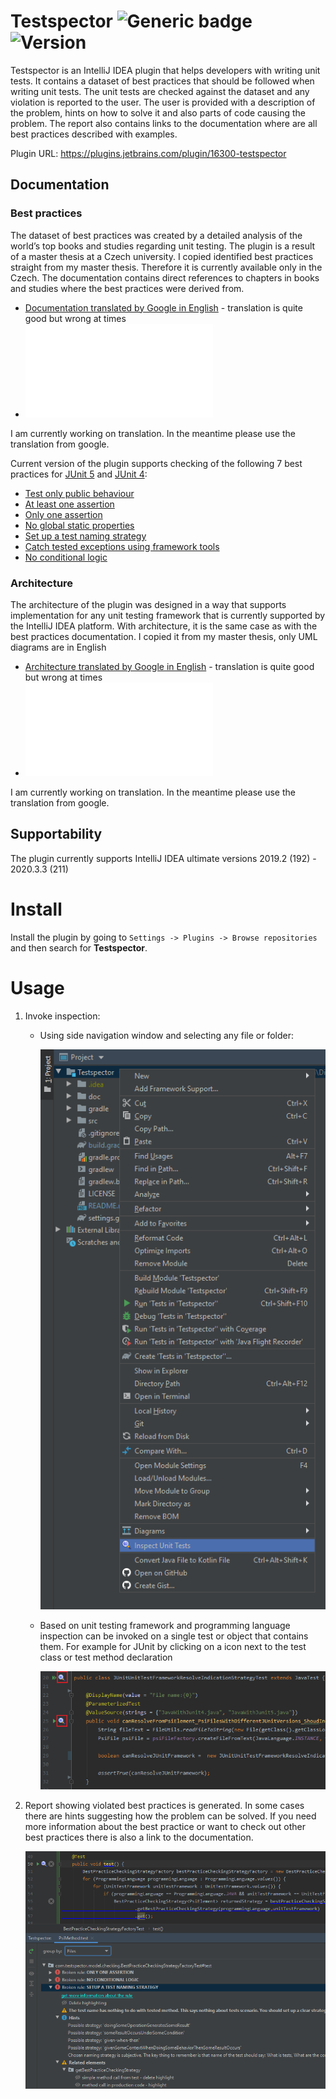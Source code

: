 # Testspector ![Generic badge](https://img.shields.io/github/license/Hasatori/Testspector)  ![Version](https://img.shields.io/jetbrains/plugin/v/16300-testspector)


Testspector is an IntelliJ IDEA plugin that helps developers with writing unit tests. It contains a dataset of best practices that should be followed when writing unit tests. The unit tests are checked against the dataset and any violation is reported to the user. The user is provided with a description of the problem, hints on how to solve it and also parts of code causing the problem. The report also contains links to the documentation where are all best practices described with examples.

Plugin URL: https://plugins.jetbrains.com/plugin/16300-testspector

## Documentation

### Best practices 
The dataset of best practices was created by a detailed analysis of the world’s top books and studies regarding unit testing. The plugin is a result of a master thesis at a Czech university. I copied identified best practices straight from my master thesis. Therefore it is currently available only in the Czech. The documentation contains direct references to chapters in books and studies where the best practices were derived from.

* [Documentation translated by Google in English](https://ooh3dpsdytm34sfhws63yjfbwy--github-com.translate.goog/Hasatori/Testspector/blob/master/doc/Practices.md) - translation is quite good but wrong at times
* ![Original documantation in Czech](./doc/Practices.md)

I am currently working on translation. In the meantime please use the translation from google.

Current version of the plugin supports checking of the following 7 best practices for [JUnit 5](https://junit.org/junit5) and [JUnit 4](https://junit.org/junit4):

* [Test only public behaviour](https://ooh3dpsdytm34sfhws63yjfbwy--github-com.translate.goog/Hasatori/Testspector/blob/master/doc/Practices.md#testovat-pouze-verejne-chovani-testovaneho-systemu)
* [At least one assertion](https://ooh3dpsdytm34sfhws63yjfbwy--github-com.translate.goog/Hasatori/Testspector/blob/master/doc/Practices.md#minimalne-jedna-overovaci-metoda-na-test)
* [Only one assertion](https://ooh3dpsdytm34sfhws63yjfbwy--github-com.translate.goog/Hasatori/Testspector/blob/master/doc/Practices.md#prave-jedna-overovaci-metoda-na-test)
* [No global static properties](https://ooh3dpsdytm34sfhws63yjfbwy--github-com.translate.goog/Hasatori/Testspector/blob/master/doc/Practices.md#nepouzivat-globalni-staticke-promenne)
* [Set up a test naming strategy](https://ooh3dpsdytm34sfhws63yjfbwy--github-com.translate.goog/Hasatori/Testspector/blob/master/doc/Practices.md#urcit-strategii-pojmenovani-testu)
* [Catch tested exceptions using framework tools](https://ooh3dpsdytm34sfhws63yjfbwy--github-com.translate.goog/Hasatori/Testspector/blob/master/doc/Practices.md#odchytavat-testovane-vyjimky-pomoci-nastroju-knihoven-ci-testovacich-frameworku)
* [No conditional logic](https://ooh3dpsdytm34sfhws63yjfbwy--github-com.translate.goog/Hasatori/Testspector/blob/master/doc/Practices.md#podminena-logika)

### Architecture
The architecture of the plugin was designed in a way that supports implementation for any unit testing framework that is currently supported by the IntelliJ IDEA platform. With architecture, it is the same case as with the best practices documentation. I copied it from my master thesis, only UML diagrams are in English
* [Architecture translated by Google in English](https://ooh3dpsdytm34sfhws63yjfbwy--github-com.translate.goog/Hasatori/Testspector/blob/master/doc/Architecture.md) - translation is quite good but wrong at times
* ![Architecture description in czech](./doc/Architecture.md) 

I am currently working on translation. In the meantime please use the translation from google.

## Supportability

The plugin currently supports IntelliJ IDEA ultimate versions 2019.2 (192) - 2020.3.3 (211)

# Install
Install the plugin by going to ``Settings -> Plugins -> Browse repositories`` and then search for **Testspector**.

# Usage
1. Invoke inspection:
   * Using side navigation window and selecting any file or folder:

      ![usage_side_window.png](./doc/usage_side_window.png)
   * Based on unit testing framework and programming language inspection can be invoked on a single test or object that contains them. For example for JUnit by clicking on a icon next to the test class or test method declaration

      ![usage from file.png](./doc/usage_from_file.png)

2. Report showing violated best practices is generated. In some cases there are hints suggesting how the problem can be solved. If you need more information about the best practice or want to check out other best practices there is also a link to the documentation.

      ![usage_report.png](./doc/usage_report.png)
